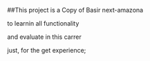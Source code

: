 ##This project is a Copy of Basir next-amazona

to learnin all functionality 

and evaluate in this carrer

just, for the get experience;
